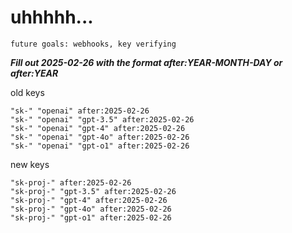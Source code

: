 # uhhhhh...

`future goals: webhooks, key verifying`



***Fill out 2025-02-26 with the format after:YEAR-MONTH-DAY or after:YEAR***

old keys
```
"sk-" "openai" after:2025-02-26
"sk-" "openai" "gpt-3.5" after:2025-02-26
"sk-" "openai" "gpt-4" after:2025-02-26
"sk-" "openai" "gpt-4o" after:2025-02-26
"sk-" "openai" "gpt-o1" after:2025-02-26
```

new keys
```
"sk-proj-" after:2025-02-26
"sk-proj-" "gpt-3.5" after:2025-02-26
"sk-proj-" "gpt-4" after:2025-02-26
"sk-proj-" "gpt-4o" after:2025-02-26
"sk-proj-" "gpt-o1" after:2025-02-26
```
